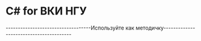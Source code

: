 # С# for ВКИ НГУ
-----------------------------------Используйте как методичку----------------------------------------
